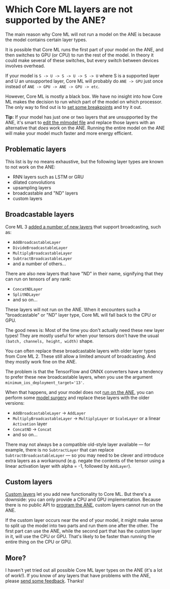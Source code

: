 # Which Core ML layers are not supported by the ANE?

The main reason why Core ML will not run a model on the ANE is because the model contains certain layer types.

It is possible that Core ML runs the first part of your model on the ANE, and then switches to GPU (or CPU) to run the rest of the model. In theory it could make several of these switches, but every switch between devices involves overhead.

If your model is `S -> U -> S -> U -> S -> U` where S is a supported layer and U an unsupported layer, Core ML will probably do `ANE -> GPU` just once instead of `ANE -> GPU -> ANE -> GPU -> etc`.

However, Core ML is mostly a black box. We have no insight into how Core ML makes the decision to run which part of the model on which processor. The only way to find out is to [set some breakpoints](is-model-using-ane.md) and try it out.

**Tip:** If your model has just one or two layers that are unsupported by the ANE, it's smart to [edit the mlmodel file](https://leanpub.com/coreml-survival-guide) and replace those layers with an alternative that *does* work on the ANE. Running the entire model on the ANE will make your model much faster and more energy efficient.

## Problematic layers

This list is by no means exhaustive, but the following layer types are known to not work on the ANE:

- RNN layers such as LSTM or GRU
- dilated convolutions
- upsampling layers
- broadcastable and "ND" layers
- custom layers

## Broadcastable layers

Core ML 3 [added a number of new layers](https://machinethink.net/blog/new-in-coreml3/) that support broadcasting, such as:

- `AddBroadcastableLayer`
- `DivideBroadcastableLayer`
- `MultiplyBroadcastableLayer`
- `SubtractBroadcastableLayer`
- and a number of others...

There are also new layers that have "ND" in their name, signifying that they can run on tensors of any rank:

- `ConcatNDLayer`
- `SplitNDLayer`
- and so on...

These layers will not run on the ANE. When it encounters such a "broadcastable" or "ND" layer type, Core ML will fall back to the CPU or GPU.

The good news is: Most of the time you don't actually need these new layer types! They are mostly useful for when your tensors don't have the usual `(batch, channels, height, width)` shape.

You can often replace these broadcastable layers with older layer types from Core ML 2. These still allow a limited amount of broadcasting. And they mostly work fine on the ANE.

The problem is that the TensorFlow and ONNX converters have a tendency to prefer these new broadcastable layers, when you use the argument `minimum_ios_deployment_target='13'`.

When that happens, and your model does not [run on the ANE](is-model-using-ane.md), you can perform some [model surgery](https://leanpub.com/coreml-survival-guide) and replace these layers with the older versions:

- `AddBroadcastableLayer` → `AddLayer`
- `MultiplyBroadcastableLayer` → `MultiplyLayer` or `ScaleLayer` or a linear `Activation` layer
- `ConcatND` → `Concat`
- and so on...

There may not always be a compatible old-style layer available — for example, there is no `SubtractLayer` that can replace `SubtractBroadcastableLayer` — so you may need to be clever and introduce extra layers as a workaround (e.g. negate the contents of the tensor using a linear activation layer with alpha = -1, followed by `AddLayer`).

## Custom layers

[Custom layers](https://machinethink.net/blog/coreml-custom-layers/) let you add new functionality to Core ML. But there's a downside: you can only provide a CPU and GPU implementation. Because there is no public API to [program the ANE](programming-ane.md), custom layers cannot run on the ANE.

If the custom layer occurs near the end of your model, it might make sense to split up the model into two parts and run them one after the other. The first part can use the ANE, while the second part that has the custom layer in it, will use the CPU or GPU. That's likely to be faster than running the entire thing on the CPU or GPU.

## More?

I haven't yet tried out all possible Core ML layer types on the ANE (it's a lot of work!). If you know of any layers that have problems with the ANE, please [send some feedback](https://github.com/hollance/neural-engine/issues). Thanks!
